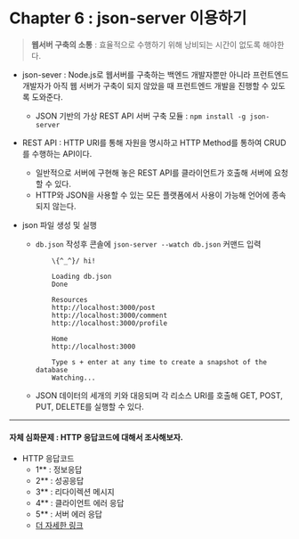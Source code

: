 # Chapter 6 : json-server 이용하기

> **웹서버 구축의 소통** : 효율적으로 수행하기 위해 낭비되는 시간이 없도록 해야한다.

* json-sever : Node.js로 웹서버를 구축하는 백엔드 개발자뿐만 아니라 프런트엔드 개발자가 아직 웹 서버가 구축이 되지 않았을 때 프런트엔드 개발을 진행할 수 있도록 도와준다.
    * JSON 기반의 가상 REST API 서버 구축 모듈 : `npm install -g json-server` 
        
    
* REST API : HTTP URI를 통해 자원을 명시하고 HTTP Method를 통하여 CRUD를 수행하는 API이다.
    * 일반적으로 서버에 구현해 놓은 REST API를 클라이언트가 호출해 서버에 요청할 수 있다.
    * HTTP와 JSON을 사용할 수 있는 모든 플랫폼에서 사용이 가능해 언어에 종속되지 않는다.

* json 파일 생성 및 실행
    * `db.json` 작성후 콘솔에 `json-server --watch db.json` 커맨드 입력
        ```
            \{^_^}/ hi!

            Loading db.json
            Done

            Resources
            http://localhost:3000/post
            http://localhost:3000/comment
            http://localhost:3000/profile

            Home
            http://localhost:3000

            Type s + enter at any time to create a snapshot of the database
            Watching...
        ```
    * JSON 데이터의 세개의 키와 대응되며 각 리소스 URI를 호출해 GET, POST, PUT, DELETE를 실행할 수 있다.
    
***

#### 자체 심화문제 : HTTP 응답코드에 대해서 조사해보자.
* HTTP 응답코드 
    * 1** : 정보응답
    * 2** : 성공응답
    * 3** : 리다이렉션 메시지
    * 4** : 클라이언트 에러 응답
    * 5** : 서버 에러 응답
    * [더 자세한 링크](https://developer.mozilla.org/ko/docs/Web/HTTP/Status)